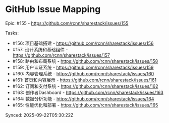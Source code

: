 # GitHub Issue Mapping

Epic: #155 - https://github.com/rcnn/sharestack/issues/155

Tasks:
- #156: 项目基础搭建 - https://github.com/rcnn/sharestack/issues/156
- #157: 设计系统和基础组件 - https://github.com/rcnn/sharestack/issues/157
- #158: 路由和布局系统 - https://github.com/rcnn/sharestack/issues/158
- #159: 用户认证系统 - https://github.com/rcnn/sharestack/issues/159
- #160: 内容管理系统 - https://github.com/rcnn/sharestack/issues/160
- #161: 首页和内容展示 - https://github.com/rcnn/sharestack/issues/161
- #162: 订阅和支付系统 - https://github.com/rcnn/sharestack/issues/162
- #163: 创作者Dashboard - https://github.com/rcnn/sharestack/issues/163
- #164: 数据分析功能 - https://github.com/rcnn/sharestack/issues/164
- #165: 性能优化和部署 - https://github.com/rcnn/sharestack/issues/165

Synced: 2025-09-22T05:30:22Z
